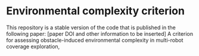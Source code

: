 # Environmental complexity criterion
This repository is a stable version of the code that is published in the following paper:
[paper DOI and other information to be inserted] A criterion for assessing obstacle-induced environmental complexity in multi-robot coverage exploration, 
